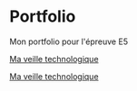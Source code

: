 # Portfolio
Mon portfolio pour l'épreuve E5
<!-- Lien en HTML vers la page Veille.md-->
<a href="veille.md">Ma veille technologique</a>
<!-- Lien en markdown vers la page Veille.md -->
[Ma veille technologique](Veille.md)